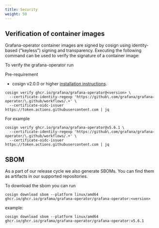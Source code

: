 ```yaml
---
title: Security
weight: 50
---
```


## Verification of container images

Grafana-operator container images are signed by cosign using identity-based ("keyless") signing and transparency. Executing the following command can be used to verify the signature of a container image:

To verify the grafana-operator run

Pre-requirement

- cosign v2.0.0 or higher [installation instructions](https://docs.sigstore.dev/system_config/installation/).

```shell
cosign verify ghcr.io/grafana/grafana-operator@<version> \
  --certificate-identity-regexp 'https://github\.com/grafana/grafana-operator/\.github/workflows/.+' \
  --certificate-oidc-issuer https://token.actions.githubusercontent.com | jq
```

For example

```shell
cosign verify ghcr.io/grafana/grafana-operator@v5.6.1 \
  --certificate-identity-regexp 'https://github\.com/grafana/grafana-operator/\.github/workflows/.+' \
  --certificate-oidc-issuer https://token.actions.githubusercontent.com | jq
```

## SBOM

As a part of our release cycle we also generate SBOMs.
You can find them as artifacts in our supported repositories.

To download the sbom you can run

```shell
cosign download sbom --platform linux/amd64 ghcr.io/ghcr.io/grafama/grafana-operator/grafana-operator:<version>
```

example:

```shell
cosign download sbom --platform linux/amd64 ghcr.io/ghcr.io/grafama/grafana-operator/grafana-operator:v5.6.1
```

